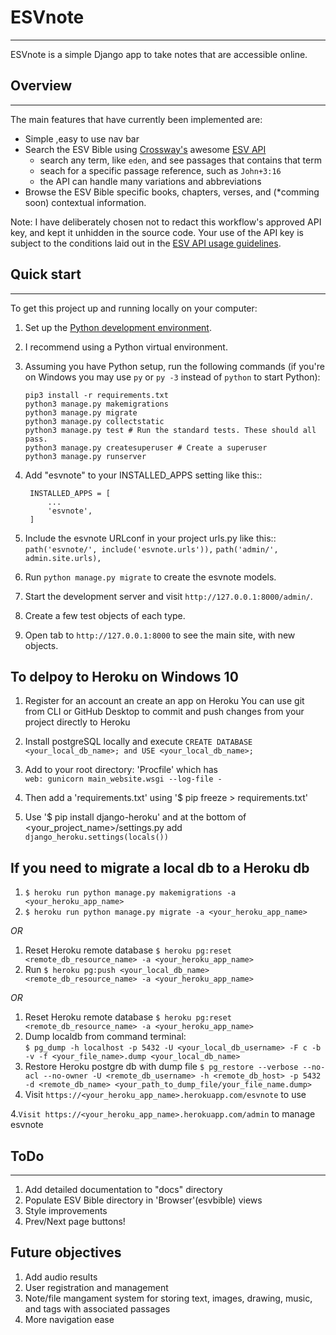 # ESVnote
-----------

ESVnote is a simple Django app to take notes that are accessible online.

## Overview
------------
The main features that have currently been implemented are:

* Simple ,easy to use nav bar
* Search the ESV Bible using [Crossway's](https://www.crossway.org/) awesome [ESV API](https://api.esv.org/)
   * search any term, like `eden`, and see passages that contains that term
   * seach for a specific passage reference, such as `John+3:16`
   * the API can handle many variations and abbreviations
* Browse the ESV Bible specific books, chapters, verses, and (*comming soon) contextual information.

Note: I have deliberately chosen not to redact this workflow's approved API key, and kept it unhidden in the source code. Your use of the API key is subject to the conditions laid out in the [ESV API usage guidelines](https://api.esv.org/#copyright).

## Quick start
-------------
To get this project up and running locally on your computer:
1. Set up the [Python development environment](https://developer.mozilla.org/en-US/docs/Learn/Server-side/Django/development_environment).

1. I recommend using a Python virtual environment.

1. Assuming you have Python setup, run the following commands (if you're on Windows you may use `py` or `py -3` instead of `python` to start Python):
   ```
   pip3 install -r requirements.txt
   python3 manage.py makemigrations
   python3 manage.py migrate
   python3 manage.py collectstatic
   python3 manage.py test # Run the standard tests. These should all pass.
   python3 manage.py createsuperuser # Create a superuser 
   python3 manage.py runserver
   ```
1. Add "esvnote" to your INSTALLED_APPS setting like this::
   ```
    INSTALLED_APPS = [
        ...
        'esvnote',
    ]
    ```
2. Include the esvnote URLconf in your project urls.py like this::
    `path('esvnote/', include('esvnote.urls')),`
    `path('admin/', admin.site.urls),`

3. Run `python manage.py migrate` to create the esvnote models.

4. Start the development server and visit `http://127.0.0.1:8000/admin/`.

1. Create a few test objects of each type.

1. Open tab to `http://127.0.0.1:8000` to see the main site, with new objects.

To delpoy to Heroku on Windows 10
---------------------------------
1. Register for an account an create an app on Heroku
    You can use git from CLI or GitHub Desktop to commit and push changes from your project directly to Heroku
    
2. Install postgreSQL locally and execute `CREATE DATABASE <your_local_db_name>; and USE <your_local_db_name>;`

1. Add to your root directory: 'Procfile' which has    
       `web: gunicorn main_website.wsgi --log-file -`
    
1. Then add a 'requirements.txt' using '$ pip freeze > requirements.txt'
    
3. Use '$ pip install django-heroku' and at the bottom of <your_project_name>/settings.py add
    `django_heroku.settings(locals())`

If you need to migrate a local db to a Heroku db
------------------------------------------------
1. `$ heroku run python manage.py makemigrations -a <your_heroku_app_name>`
2. `$ heroku run python manage.py migrate -a <your_heroku_app_name>`

*OR*

1. Reset Heroku remote database
    `$ heroku pg:reset <remote_db_resource_name> -a <your_heroku_app_name>`
2. Run
    `$ heroku pg:push <your_local_db_name> <remote_db_resource_name> -a <your_heroku_app_name>`

*OR*

1. Reset Heroku remote database
    `$ heroku pg:reset <remote_db_resource_name> -a <your_heroku_app_name>`
1. Dump localdb from command terminal:   
    `$ pg_dump -h localhost -p 5432 -U <your_local_db_username> -F c -b -v -f <your_file_name>.dump <your_local_db_name>`
2. Restore Heroku postgre db with dump file
    `$ pg_restore --verbose --no-acl --no-owner -U <remote_db_username> -h <remote_db_host> -p 5432 -d <remote_db_name> <your_path_to_dump_file/your_file_name.dump>`
3. Visit `https://<your_heroku_app_name>.herokuapp.com/esvnote` to use

4.`Visit https://<your_heroku_app_name>.herokuapp.com/admin` to manage esvnote

## ToDo
------------
1. Add detailed documentation to "docs" directory
3. Populate ESV Bible directory in 'Browser'(esvbible) views
4. Style improvements
5. Prev/Next page buttons!

Future objectives
------------
1. Add audio results
2. User registration and management
3. Note/file mangament system for storing text, images, drawing, music, and tags with associated passages
4. More navigation ease
